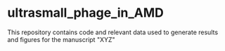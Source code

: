 # ultrasmall_phage_in_AMD
This repository contains code and relevant data used to generate results and figures for the manuscript "XYZ"
